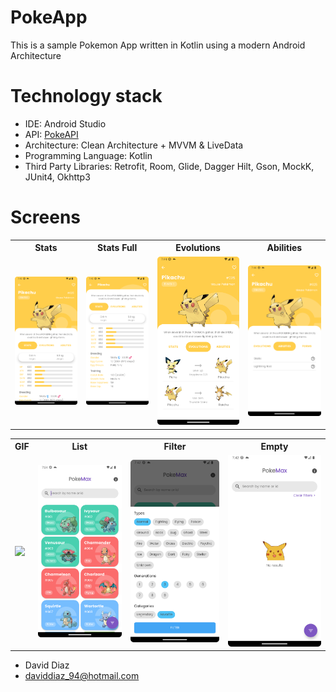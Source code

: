# PokeApp

This is a sample Pokemon App written in Kotlin using a modern Android Architecture

# Technology stack

- IDE: Android Studio
- API: [PokeAPI](https://pokeapi.co/)
- Architecture: Clean Architecture + MVVM & LiveData
- Programming Language: Kotlin
- Third Party Libraries: Retrofit, Room, Glide, Dagger Hilt, Gson, MockK, JUnit4, Okhttp3

# Screens

<table style="width:100%">
  <tr>
    <th> Stats </th>
    <th> Stats Full </th>
    <th>  Evolutions  </th>
    <th> Abilities  </th>
  </tr>
  <tr>
    <td><img src="screenshots/detail1.png"/></td>
    <td><img src="screenshots/detail2.png"/></td>
    <td><img src="screenshots/detail3.png"/></td>
    <td><img src="screenshots/detail4.png"/></td>
  </tr>
</table>

<table style="width:100%">
<tr>
    <th> GIF  </th>
    <th> List </th>
    <th>Filter</th>
    <th>Empty </th>
  </tr>
  <tr>
    <td><img src="screenshots/video.gif"/></td>
    <td><img src="screenshots/list.png"/></td>
    <td><img src="screenshots/filter.png"/></td>
    <td><img src="screenshots/empty_state.png"/></td>
  </tr>
</table>

* David Diaz
* daviddiaz_94@hotmail.com